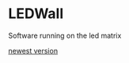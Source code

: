 # LEDWall

Software running on the led matrix

[newest version](https://github.com/LEDTisch/LEDWall/tree/master/LEDWall2.0/src/main/java/de/ft/ledwall)
